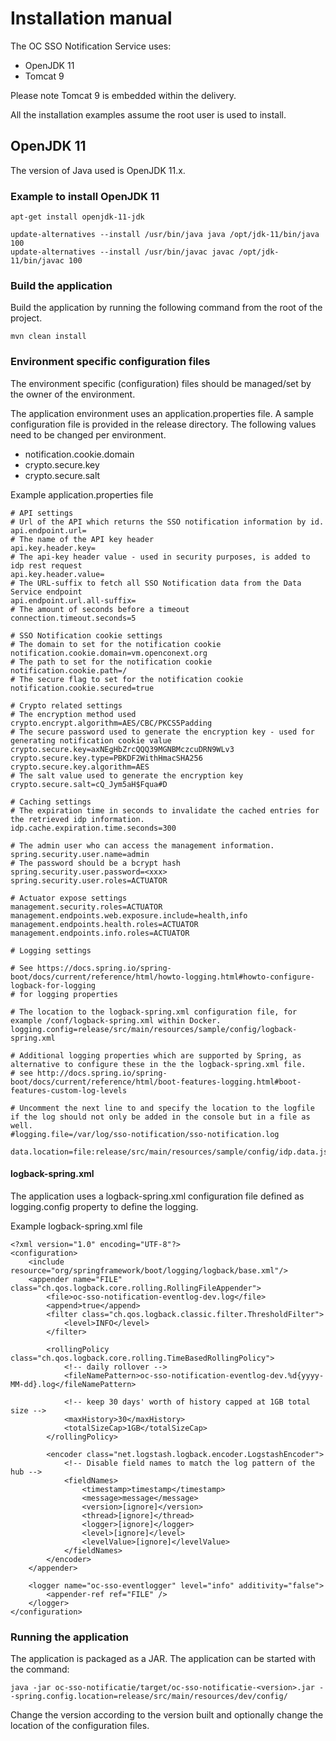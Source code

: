 # Installation manual

The OC SSO Notification Service uses:

- OpenJDK 11
- Tomcat 9

Please note Tomcat 9 is embedded within the delivery.

All the installation examples assume the root user is used to install.

## OpenJDK 11

The version of Java used is OpenJDK 11.x.

### Example to install OpenJDK 11
    apt-get install openjdk-11-jdk

	update-alternatives --install /usr/bin/java java /opt/jdk-11/bin/java 100
    update-alternatives --install /usr/bin/javac javac /opt/jdk-11/bin/javac 100

### Build the application

Build the application by running the following command from the root of the project.

    mvn clean install

### Environment specific configuration files

The environment specific (configuration) files should be managed/set by the owner of the environment.

The application environment uses an application.properties file. A sample configuration file is provided in the
release directory.
The following values need to be changed per environment.

- notification.cookie.domain
- crypto.secure.key
- crypto.secure.salt

Example application.properties file

    # API settings
    # Url of the API which returns the SSO notification information by id.
    api.endpoint.url=
    # The name of the API key header
    api.key.header.key=
    # The api-key header value - used in security purposes, is added to idp rest request
    api.key.header.value=
    # The URL-suffix to fetch all SSO Notification data from the Data Service endpoint
    api.endpoint.url.all-suffix=
    # The amount of seconds before a timeout
    connection.timeout.seconds=5

    # SSO Notification cookie settings
    # The domain to set for the notification cookie
    notification.cookie.domain=vm.openconext.org
    # The path to set for the notification cookie
    notification.cookie.path=/
    # The secure flag to set for the notification cookie
    notification.cookie.secured=true
   
    # Crypto related settings
    # The encryption method used
    crypto.encrypt.algorithm=AES/CBC/PKCS5Padding
    # The secure password used to generate the encryption key - used for generating notification cookie value
    crypto.secure.key=axNEgHbZrcQQQ39MGNBMczcuDRN9WLv3
    crypto.secure.key.type=PBKDF2WithHmacSHA256
    crypto.secure.key.algorithm=AES
    # The salt value used to generate the encryption key
    crypto.secure.salt=cQ_Jym5aH$Fqua#D
    
    # Caching settings
    # The expiration time in seconds to invalidate the cached entries for the retrieved idp information.
    idp.cache.expiration.time.seconds=300
    
    # The admin user who can access the management information.
    spring.security.user.name=admin
    # The password should be a bcrypt hash
    spring.security.user.password=<xxx>
    spring.security.user.roles=ACTUATOR

    # Actuator expose settings
    management.security.roles=ACTUATOR
    management.endpoints.web.exposure.include=health,info
    management.endpoints.health.roles=ACTUATOR
    management.endpoints.info.roles=ACTUATOR
    
    # Logging settings
    
    # See https://docs.spring.io/spring-boot/docs/current/reference/html/howto-logging.html#howto-configure-logback-for-logging
    # for logging properties
    
    # The location to the logback-spring.xml configuration file, for example /conf/logback-spring.xml within Docker.
    logging.config=release/src/main/resources/sample/config/logback-spring.xml
    
    # Additional logging properties which are supported by Spring, as alternative to configure these in the the logback-spring.xml file.
    # see http://docs.spring.io/spring-boot/docs/current/reference/html/boot-features-logging.html#boot-features-custom-log-levels
    
    # Uncomment the next line to and specify the location to the logfile if the log should not only be added in the console but in a file as well.
    #logging.file=/var/log/sso-notification/sso-notification.log
    
    data.location=file:release/src/main/resources/sample/config/idp.data.json

#### logback-spring.xml

The application uses a logback-spring.xml configuration file defined as logging.config property to define the logging.

Example logback-spring.xml file

    <?xml version="1.0" encoding="UTF-8"?>
    <configuration>
        <include resource="org/springframework/boot/logging/logback/base.xml"/>
        <appender name="FILE" class="ch.qos.logback.core.rolling.RollingFileAppender">
            <file>oc-sso-notification-eventlog-dev.log</file>
            <append>true</append>
            <filter class="ch.qos.logback.classic.filter.ThresholdFilter">
                <level>INFO</level>
            </filter>
    
            <rollingPolicy class="ch.qos.logback.core.rolling.TimeBasedRollingPolicy">
                <!-- daily rollover -->
                <fileNamePattern>oc-sso-notification-eventlog-dev.%d{yyyy-MM-dd}.log</fileNamePattern>
    
                <!-- keep 30 days' worth of history capped at 1GB total size -->
                <maxHistory>30</maxHistory>
                <totalSizeCap>1GB</totalSizeCap>
            </rollingPolicy>
    
            <encoder class="net.logstash.logback.encoder.LogstashEncoder">
                <!-- Disable field names to match the log pattern of the hub -->
                <fieldNames>
                    <timestamp>timestamp</timestamp>
                    <message>message</message>
                    <version>[ignore]</version>
                    <thread>[ignore]</thread>
                    <logger>[ignore]</logger>
                    <level>[ignore]</level>
                    <levelValue>[ignore]</levelValue>
                </fieldNames>
            </encoder>
        </appender>
    
        <logger name="oc-sso-eventlogger" level="info" additivity="false">
            <appender-ref ref="FILE" />
        </logger>
    </configuration>

### Running the application

The application is packaged as a JAR. The application can be started with the command:

    java -jar oc-sso-notificatie/target/oc-sso-notificatie-<version>.jar --spring.config.location=release/src/main/resources/dev/config/
    
Change the version according to the version built and optionally change the location of the configuration files.
